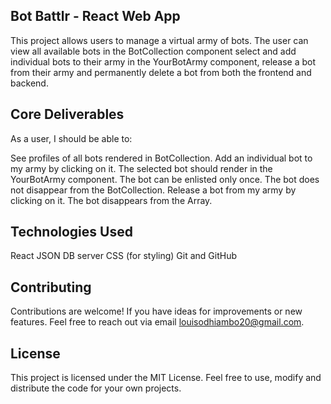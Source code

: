 
## Bot Battlr - React Web App

This project allows users to manage a virtual army of bots.
The user can view all available bots in the BotCollection component select and add individual bots to their army in the YourBotArmy component, release a bot from their army and permanently delete a bot from both the frontend and backend.


## Core Deliverables
As a user, I should be able to:

See profiles of all bots rendered in BotCollection.
Add an individual bot to my army by clicking on it. The selected bot should render in the YourBotArmy component. 
The bot can be enlisted only once. The bot does not disappear from the BotCollection.
Release a bot from my army by clicking on it. The bot disappears from the Array.

## Technologies Used
React
JSON DB server
CSS (for styling)
Git and GitHub 

## Contributing
Contributions are welcome! 
If you have ideas for improvements or new features. 
Feel free to reach out via email louisodhiambo20@gmail.com.

## License
This project is licensed under the MIT License. 
Feel free to use, modify and distribute the code for your own projects.

